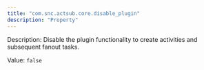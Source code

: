 ```yaml
---
title: "com.snc.actsub.core.disable_plugin"
description: "Property"
---
```


Description: Disable the plugin functionality to create activities and subsequent fanout tasks.

Value: `false`